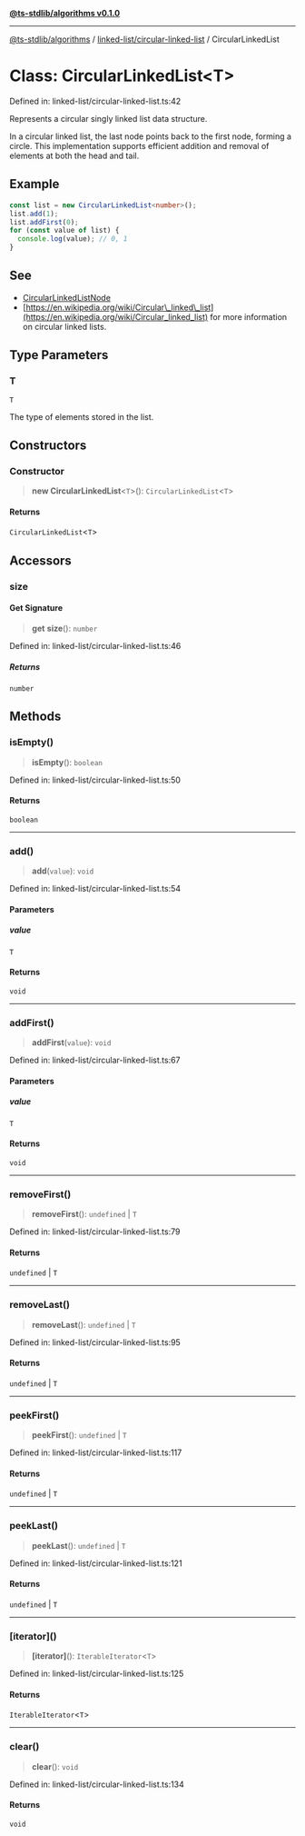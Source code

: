 [**@ts-stdlib/algorithms v0.1.0**](../../../README.md)

***

[@ts-stdlib/algorithms](../../../README.md) / [linked-list/circular-linked-list](../README.md) / CircularLinkedList

# Class: CircularLinkedList\<T\>

Defined in: linked-list/circular-linked-list.ts:42

Represents a circular singly linked list data structure.

In a circular linked list, the last node points back to the first node, forming a circle.
This implementation supports efficient addition and removal of elements at both the head and tail.

## Example

```typescript
const list = new CircularLinkedList<number>();
list.add(1);
list.addFirst(0);
for (const value of list) {
  console.log(value); // 0, 1
}
```

## See

 - [CircularLinkedListNode](CircularLinkedListNode.md)
 - [https://en.wikipedia.org/wiki/Circular\_linked\_list](https://en.wikipedia.org/wiki/Circular_linked_list) for more information on circular linked lists.

## Type Parameters

### T

`T`

The type of elements stored in the list.

## Constructors

### Constructor

> **new CircularLinkedList**\<`T`\>(): `CircularLinkedList`\<`T`\>

#### Returns

`CircularLinkedList`\<`T`\>

## Accessors

### size

#### Get Signature

> **get** **size**(): `number`

Defined in: linked-list/circular-linked-list.ts:46

##### Returns

`number`

## Methods

### isEmpty()

> **isEmpty**(): `boolean`

Defined in: linked-list/circular-linked-list.ts:50

#### Returns

`boolean`

***

### add()

> **add**(`value`): `void`

Defined in: linked-list/circular-linked-list.ts:54

#### Parameters

##### value

`T`

#### Returns

`void`

***

### addFirst()

> **addFirst**(`value`): `void`

Defined in: linked-list/circular-linked-list.ts:67

#### Parameters

##### value

`T`

#### Returns

`void`

***

### removeFirst()

> **removeFirst**(): `undefined` \| `T`

Defined in: linked-list/circular-linked-list.ts:79

#### Returns

`undefined` \| `T`

***

### removeLast()

> **removeLast**(): `undefined` \| `T`

Defined in: linked-list/circular-linked-list.ts:95

#### Returns

`undefined` \| `T`

***

### peekFirst()

> **peekFirst**(): `undefined` \| `T`

Defined in: linked-list/circular-linked-list.ts:117

#### Returns

`undefined` \| `T`

***

### peekLast()

> **peekLast**(): `undefined` \| `T`

Defined in: linked-list/circular-linked-list.ts:121

#### Returns

`undefined` \| `T`

***

### \[iterator\]()

> **\[iterator\]**(): `IterableIterator`\<`T`\>

Defined in: linked-list/circular-linked-list.ts:125

#### Returns

`IterableIterator`\<`T`\>

***

### clear()

> **clear**(): `void`

Defined in: linked-list/circular-linked-list.ts:134

#### Returns

`void`
